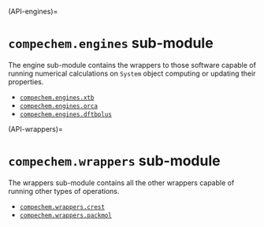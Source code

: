 (API-engines)=
# `compechem.engines` sub-module
The engine sub-module contains the wrappers to those software capable of running numerical calculations on `System` object computing or updating their properties.

* [`compechem.engines.xtb`](API-wrappers-xtb)
* [`compechem.engines.orca`](API-wrappers-orca)
* [`compechem.engines.dftbplus`](API-wrappers-dftbplus)

(API-wrappers)=
# `compechem.wrappers` sub-module
The wrappers sub-module contains all the other wrappers capable of running other types of operations.

* [`compechem.wrappers.crest`](API-wrappers-crest)
* [`compechem.wrappers.packmol`](API-wrappers-packmol)